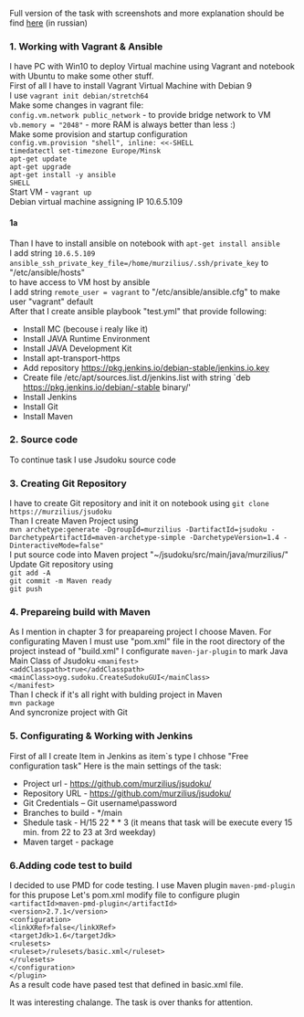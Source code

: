 Full version of the task with screenshots and more explanation should be find [here](https://www.dropbox.com/scl/fi/7fxg1qb4n5nrz263xccdg/Epam-Milestones.docx?dl=0&rlkey=8a53tduhj9bxftalpgvq1pssl)  (in russian) 

### 1. Working with Vagrant & Ansible  
I have PC with Win10 to deploy Virtual machine using Vagrant and notebook with Ubuntu to make some other stuff.  
First of all I have to install Vagrant Virtual Machine with Debian 9  
I use `vagrant init debian/stretch64`  
Make some changes in vagrant file:  
`config.vm.network public_network` - to provide bridge network to VM  
`vb.memory = "2048"` - more RAM is always better than less :)  
Make some provision and startup configuration  
`config.vm.provision "shell", inline: <<-SHELL`  
`timedatectl set-timezone Europe/Minsk`  
`apt-get update`  
`apt-get upgrade`  
`apt-get install -y ansible`  
`SHELL`  
Start VM - `vagrant up`  
Debian virtual machine assigning IP 10.6.5.109  
#### 1a   
Than I have to install ansible on notebook with `apt-get install ansible`  
I add string `10.6.5.109 ansible_ssh_private_key_file=/home/murzilius/.ssh/private_key` to "/etc/ansible/hosts"  
to have access to VM host by ansible  
I add string `remote_user = vagrant` to "/etc/ansible/ansible.cfg" to make user "vagrant" default  
After that I create ansible playbook "test.yml" that provide following:  
* Install MC (becouse i realy like it)  
* Install JAVA Runtime Environment  
* Install JAVA Development Kit  
* Install apt-transport-https  
* Add repository https://pkg.jenkins.io/debian-stable/jenkins.io.key  
* Create file /etc/apt/sources.list.d/jenkins.list with string `deb https://pkg.jenkins.io/debian/-stable binary/'  
* Install Jenkins  
* Install Git  
* Install Maven  
### 2. Source code  
To continue task I use Jsudoku source code 
### 3. Creating Git Repository  
I have to create Git repository and init it on notebook using `git clone https://murzilius/jsudoku`  
Than I create Maven Project using  
`mvn archetype:generate -DgroupId=murzilius -DartifactId=jsudoku -DarchetypeArtifactId=maven-archetype-simple -DarchetypeVersion=1.4 -DinteractiveMode=false"`  
I put source code into Maven project "~/jsudoku/src/main/java/murzilius/"  
Update Git repository using  
`git add -A`  
`git commit -m Maven ready`  
`git push` 
### 4. Prepareing build with Maven
As I mention in chapter 3 for preapareing project I choose Maven.
For configurating Maven I must use "pom.xml" file in the root directory of the project instead of "build.xml"
I configurate `maven-jar-plugin` to mark Java Main Class of Jsudoku
`<manifest>`  
`<addClasspath>true</addClasspath>`  
`<mainClass>oyg.sudoku.CreateSudokuGUI</mainClass>`  
`</manifest>`  
Than I check if it's all right with bulding project in Maven  
`mvn package`  
And syncronize project with Git
### 5. Configurating & Working with Jenkins
First of all I create Item in Jenkins as item\`s type I chhose "Free configuration task"
Here is the main settings of the task:
* Project url - https://github.com/murzilius/jsudoku/  
* Repository URL - https://github.com/murzilius/jsudoku/  
* Git Credentials – Git username\password  
* Branches to build - \*/main  
* Shedule task - H/15 22 * * 3 (it means that task will be execute every 15 min. from 22 to 23 at 3rd weekday)
* Maven target - package
### 6.Adding code test to build
I decided to use PMD for code testing. I use Maven plugin `maven-pmd-plugin` for this prupose
Let\'s pom.xml modify file to configure plugin  
`<artifactId>maven-pmd-plugin</artifactId>`  
`<version>2.7.1</version>`  
`<configuration>`  
`<linkXRef>false</linkXRef>`  
`<targetJdk>1.6</targetJdk>`  
`<rulesets>`  
`<ruleset>/rulesets/basic.xml</ruleset>`  
`</rulesets>`  
`</configuration>`  
`</plugin>`  
As a result code have pased test that defined in basic.xml file.  

It was interesting chalange. The task is over thanks for attention. 













